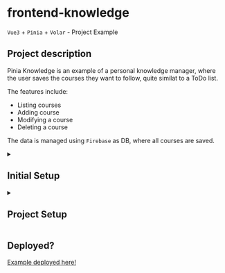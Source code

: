 # frontend-knowledge

`Vue3` + `Pinia` + `Volar` - Project Example

## Project description
Pinia Knowledge is an example of a personal knowledge manager, where the user saves the courses they want to follow, quite similat to a ToDo list.

The features include:
- Listing courses
- Adding course
- Modifying a course
- Deleting a course

The data is managed using `Firebase` as DB, where all courses are saved.

<details> 
 <summary><h2>Initial Setup</23></summary>
  Create a `.env` or `.env.local` file in the project's root folder, with the URL value of your `Firebase` DB as `VITE_API_URL`.
  
  ### Recommended IDE Setup
  
  [VSCode](https://code.visualstudio.com/) + [Volar](https://marketplace.visualstudio.com/items?itemName=Vue.volar) (and disable Vetur) + [TypeScript Vue Plugin (Volar)](https://marketplace.visualstudio.com/items?itemName=Vue.vscode-typescript-vue-plugin).
  
  ### Customize configuration
  
  See [Vite Configuration Reference](https://vitejs.dev/config/).

</details>


<details> 
 <summary><h2>Project Setup</h2></summary>

 ```sh
 npm install
 ```
 
 ### Compile and Hot-Reload for Development
 
 ```sh
 npm run dev
 ```
 
 ### Compile and Minify for Production
 
 ```sh
 npm run build
 ```
</details>


## Deployed?
[Example deployed here!](https://todo-knowledge-base.netlify.app/)
